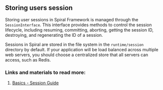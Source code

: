 ## Storing users session

Storing user sessions in Spiral Framework is managed through the `SessionInterface`. This interface provides methods to control the session lifecycle, including resuming, committing, aborting, getting the session ID, destroying, and regenerating the ID of a session.

Sessions in Spiral are stored in the file system in the `runtime/session` directory by default. If your application will be load balanced across multiple web servers, you should choose a centralized store that all servers can access, such as Redis.

### Links and materials to read more:
1. [Basics - Session Guide](https://spiral.dev/docs/basics-session/current/en)

